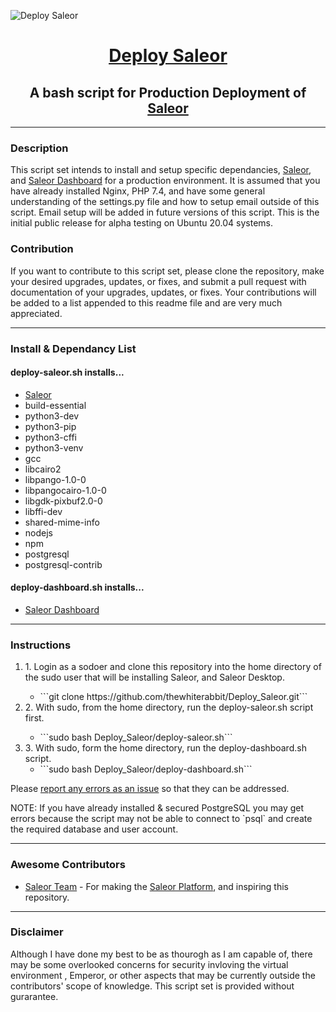 ![Deploy Saleor](https://raw.githubusercontent.com/thewhiterabbit/Deploy_Saleor/main/resources/images/deploy-saleor.png)
<h1 align="center"><a href="https://github.com/thewhiterabbit/Deploy_Saleor">Deploy Saleor</a></h1>
<h2 align="center">A bash script for Production Deployment of <a href="https://github.com/mirumee/saleor">Saleor</a></h2>
<hr>
<h3>Description</h2>
<p>This script set intends to install and setup specific dependancies, <a href="https://github.com/mirumee/saleor">Saleor</a>, and <a href="https://github.com/mirumee/saleor-dashboard">Saleor Dashboard</a> for a production environment. It is assumed that you have already installed Nginx, PHP 7.4, and have some general understanding of the settings.py file and how to setup email outside of this script. Email setup will be added in future versions of this script. This is the initial public release for alpha testing on Ubuntu 20.04 systems.</p>

<h3>Contribution</h3>
<p>If you want to contribute to this script set, please clone the repository, make your desired upgrades, updates, or fixes, and submit a pull request with documentation of your upgrades, updates, or fixes. Your contributions will be added to a list appended to this readme file and are very much appreciated.</p>
<hr>
<h3>Install & Dependancy List</h3>
<h4>deploy-saleor.sh installs...</h4>
<ul>
    <li>
        <a href="https://github.com/mirumee/saleor">Saleor</a>
    </li>
    <li>build-essential</li>
    <li>python3-dev</li>
    <li>python3-pip</li>
    <li>python3-cffi</li>
    <li>python3-venv</li>
    <li>gcc</li>
    <li>libcairo2</li>
    <li>libpango-1.0-0</li>
    <li>libpangocairo-1.0-0</li>
    <li>libgdk-pixbuf2.0-0</li>
    <li>libffi-dev</li>
    <li>shared-mime-info</li>
    <li>nodejs</li>
    <li>npm</li>
    <li>postgresql</li>
    <li>postgresql-contrib</li>
</ul>
<h4>deploy-dashboard.sh installs...</h4>
<ul>
    <li>
        <a href="https://github.com/mirumee/saleor-dashboard">Saleor Dashboard</a>
    </li>
</ul>
<hr>
<h3>Instructions</h3>
<ol>
    <li>1. Login as a sodoer and clone this repository into the home directory of the sudo user that will be installing Saleor, and Saleor Desktop.</li>
    <ul>
        <li>```git clone https://github.com/thewhiterabbit/Deploy_Saleor.git```</li>
    </ul>
    <li>2. With sudo, from the home directory, run the deploy-saleor.sh script first.</li>
    <ul>
        <li>```sudo bash Deploy_Saleor/deploy-saleor.sh```</li>
    </ul>
    <li>3. With sudo, form the home directory, run the deploy-dashboard.sh script.
    <ul>
        <li>```sudo bash Deploy_Saleor/deploy-dashboard.sh```</li>
    </ul>
</ol>
<p>Please <a href="https://github.com/thewhiterabbit/Deploy_Saleor/issues">report any errors as an issue</a> so that they can be addressed.</p>
<p>NOTE: If you have already installed & secured PostgreSQL you may get errors because the script may not be able to connect to `psql` and create the required database and user account.</p>
<hr>
<h3>Awesome Contributors</h3>
<ul>
    <li>
        <p>
            <a href="https://github.com/mirumee">Saleor Team</a> - For making the <a href="https://github.com/mirumee/saleor-platform">Saleor Platform</a>, and inspiring this repository.
        </p>
    </li>
</ul>
<hr>
<h3>Disclaimer</h3>
<p>Although I have done my best to be as thourogh as I am capable of, there may be some overlooked concerns for security invloving the virtual environment
, Emperor, or other aspects that may be currently outside the contributors' scope of knowledge. This script set is provided without gurarantee.</p>